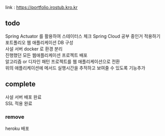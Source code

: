 link : https://portfolio.irostub.kro.kr

<!-- heroku app 슬립모드 들어가지 않도록 주기적 요청 날리기 -->

## todo
Spring Actuator 를 활용하여 스테이터스 체크
Spring Cloud 공부 중인거 적용하기
포트폴리오 웹 애플리케이션 DB 구성  
사설 서버 docker 로 환경 분리  
진행했던 모든 웹애플리케이션 프로젝트 배포  
알고리즘 or 디자인 패턴 프로젝트를 웹 애플리케이션으로 전환  
위의 애플리케이션에 메서드 실행시간을 추적하고 보여줄 수 있도록 기능추가  

## complete
사설 서버 배포 완료  
SSL 적용 완료  

### remove
heroku 배포  
